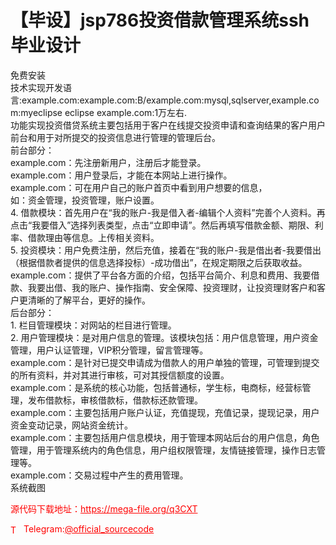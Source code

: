 # 【毕设】jsp786投资借款管理系统ssh毕业设计

免费安装<br>技术实现开发语言:example.com:example.com:B/example.com:mysql,sqlserver,example.com:myeclipse eclipse example.com:1万左右.<br>功能实现投资借贷系统主要包括用于客户在线提交投资申请和查询结果的客户用户前台和用于对所提交的投资信息进行管理的管理后台。<br>前台部分：<br>example.com：先注册新用户，注册后才能登录。<br>example.com：用户登录后，才能在本网站上进行操作。<br>example.com：可在用户自己的账户首页中看到用户想要的信息，<br>如：资金管理，投资管理，账户设置。<br>4. 借款模块：首先用户在“我的账户-我是借入者-编辑个人资料”完善个人资料。再点击“我要借入”选择列表类型，点击“立即申请”。然后再填写借款金额、期限、利率、借款理由等信息。上传相关资料。<br>5. 投资模块：用户免费注册，然后充值，接着在“我的账户-我是借出者-我要借出（根据借款者提供的信息选择投标）-成功借出”，在规定期限之后获取收益。<br>example.com：提供了平台各方面的介绍，包括平台简介、利息和费用、我要借款、我要出借、我的账户、操作指南、安全保障、投资理财，让投资理财客户和客户更清晰的了解平台，更好的操作。<br>后台部分：<br>1. 栏目管理模块：对网站的栏目进行管理。<br>2. 用户管理模块：是对用户信息的管理。该模块包括：用户信息管理，用户资金管理，用户认证管理，VIP积分管理，留言管理等。<br>example.com：是针对已提交申请成为借款人的用户单独的管理，可管理到提交的所有资料，并对其进行审核，可对其授信额度的设置。<br>example.com：是系统的核心功能，包括普通标，学生标，电商标，经营标管理，发布借款标，审核借款标，借款标还款管理。<br>example.com：主要包括用户账户认证，充值提现，充值记录，提现记录，用户资金变动记录，网站资金统计。<br>example.com：主要包括用户信息模块，用于管理本网站后台的用户信息，角色管理，用于管理系统内的角色信息，用户组权限管理，友情链接管理，操作日志管理等。<br>example.com：交易过程中产生的费用管理。<br>系统截图 <br>


<p style="color: red;">源代码下载地址：<a href="https://mega-file.org/q3CXT" style="color: red;">https://mega-file.org/q3CXT</a></p><p style="color: red;"><img src="https://cdn-icons-png.flaticon.com/512/2111/2111646.png" alt="Telegram Icon" style="width: 16px; vertical-align: middle; margin-right: 5px;">Telegram:<a href="https://t.me/official_sourcecode" style="color: red;">@official_sourcecode</a></p>
